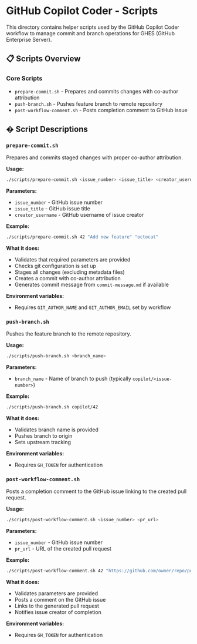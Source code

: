 # GitHub Copilot Coder - Scripts

This directory contains helper scripts used by the GitHub Copilot Coder workflow to manage commit and branch operations for GHES (GitHub Enterprise Server).

## 📋 Scripts Overview

### Core Scripts
- `prepare-commit.sh` - Prepares and commits changes with co-author attribution
- `push-branch.sh` - Pushes feature branch to remote repository
- `post-workflow-comment.sh` - Posts completion comment to GitHub issue

## � Script Descriptions

### `prepare-commit.sh`

Prepares and commits staged changes with proper co-author attribution.

**Usage:**
```bash
./scripts/prepare-commit.sh <issue_number> <issue_title> <creator_username>
```

**Parameters:**
- `issue_number` - GitHub issue number
- `issue_title` - GitHub issue title
- `creator_username` - GitHub username of issue creator

**Example:**
```bash
./scripts/prepare-commit.sh 42 "Add new feature" "octocat"
```

**What it does:**
- Validates that required parameters are provided
- Checks git configuration is set up
- Stages all changes (excluding metadata files)
- Creates a commit with co-author attribution
- Generates commit message from `commit-message.md` if available

**Environment variables:**
- Requires `GIT_AUTHOR_NAME` and `GIT_AUTHOR_EMAIL` set by workflow

### `push-branch.sh`

Pushes the feature branch to the remote repository.

**Usage:**
```bash
./scripts/push-branch.sh <branch_name>
```

**Parameters:**
- `branch_name` - Name of branch to push (typically `copilot/<issue-number>`)

**Example:**
```bash
./scripts/push-branch.sh copilot/42
```

**What it does:**
- Validates branch name is provided
- Pushes branch to origin
- Sets upstream tracking

**Environment variables:**
- Requires `GH_TOKEN` for authentication

### `post-workflow-comment.sh`

Posts a completion comment to the GitHub issue linking to the created pull request.

**Usage:**
```bash
./scripts/post-workflow-comment.sh <issue_number> <pr_url>
```

**Parameters:**
- `issue_number` - GitHub issue number
- `pr_url` - URL of the created pull request

**Example:**
```bash
./scripts/post-workflow-comment.sh 42 "https://github.com/owner/repo/pull/99"
```

**What it does:**
- Validates parameters are provided
- Posts a comment on the GitHub issue
- Links to the generated pull request
- Notifies issue creator of completion

**Environment variables:**
- Requires `GH_TOKEN` for authentication
